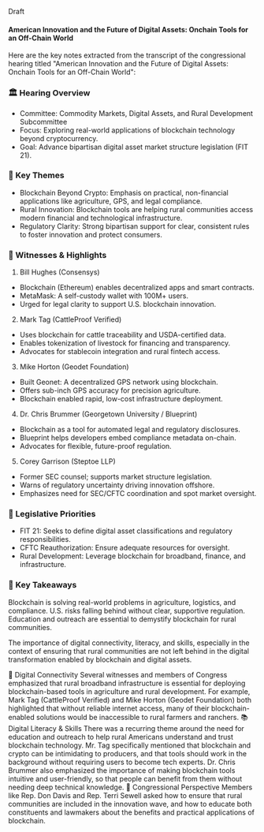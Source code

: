 Draft

#### American Innovation and the Future of Digital Assets: Onchain Tools for an Off-Chain World
Here are the key notes extracted from the transcript of the congressional hearing titled "American Innovation and the Future of Digital Assets: Onchain Tools for an Off-Chain World":

### 🏛️ Hearing Overview
- Committee: Commodity Markets, Digital Assets, and Rural Development Subcommittee
- Focus: Exploring real-world applications of blockchain technology beyond cryptocurrency.
- Goal: Advance bipartisan digital asset market structure legislation (FIT 21).
### 🎯 Key Themes
- Blockchain Beyond Crypto: Emphasis on practical, non-financial applications like agriculture, GPS, and legal compliance.
- Rural Innovation: Blockchain tools are helping rural communities access modern financial and technological infrastructure.
- Regulatory Clarity: Strong bipartisan support for clear, consistent rules to foster innovation and protect consumers.

### 👥 Witnesses & Highlights
1. Bill Hughes (Consensys)

 - Blockchain (Ethereum) enables decentralized apps and smart contracts.
 - MetaMask: A self-custody wallet with 100M+ users.
 - Urged for legal clarity to support U.S. blockchain innovation.
2. Mark Tag (CattleProof Verified)

- Uses blockchain for cattle traceability and USDA-certified data.
- Enables tokenization of livestock for financing and transparency.
- Advocates for stablecoin integration and rural fintech access.
3. Mike Horton (Geodet Foundation)

- Built Geonet: A decentralized GPS network using blockchain.
- Offers sub-inch GPS accuracy for precision agriculture.
- Blockchain enabled rapid, low-cost infrastructure deployment.
4. Dr. Chris Brummer (Georgetown University / Blueprint)

- Blockchain as a tool for automated legal and regulatory disclosures.
- Blueprint helps developers embed compliance metadata on-chain.
- Advocates for flexible, future-proof regulation.
5. Corey Garrison (Steptoe LLP)

- Former SEC counsel; supports market structure legislation.
- Warns of regulatory uncertainty driving innovation offshore.
- Emphasizes need for SEC/CFTC coordination and spot market oversight.

### 🧩 Legislative Priorities
- FIT 21: Seeks to define digital asset classifications and regulatory responsibilities.
- CFTC Reauthorization: Ensure adequate resources for oversight.
- Rural Development: Leverage blockchain for broadband, finance, and infrastructure.

### 🧠 Key Takeaways
Blockchain is solving real-world problems in agriculture, logistics, and compliance.
U.S. risks falling behind without clear, supportive regulation.
Education and outreach are essential to demystify blockchain for rural communities.


The importance of digital connectivity, literacy, and skills, especially in the context of ensuring that rural communities are not left behind in the digital transformation enabled by blockchain and digital assets.

🔌 Digital Connectivity
Several witnesses and members of Congress emphasized that rural broadband infrastructure is essential for deploying blockchain-based tools in agriculture and rural development.
For example, Mark Tag (CattleProof Verified) and Mike Horton (Geodet Foundation) both highlighted that without reliable internet access, many of their blockchain-enabled solutions would be inaccessible to rural farmers and ranchers.
📚 Digital Literacy & Skills
There was a recurring theme around the need for education and outreach to help rural Americans understand and trust blockchain technology.
Mr. Tag specifically mentioned that blockchain and crypto can be intimidating to producers, and that tools should work in the background without requiring users to become tech experts.
Dr. Chris Brummer also emphasized the importance of making blockchain tools intuitive and user-friendly, so that people can benefit from them without needing deep technical knowledge.
🧠 Congressional Perspective
Members like Rep. Don Davis and Rep. Terri Sewell asked how to ensure that rural communities are included in the innovation wave, and how to educate both constituents and lawmakers about the benefits and practical applications of blockchain.

